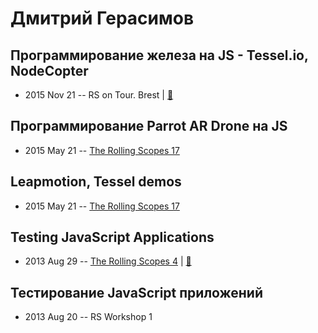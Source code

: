 # Дмитрий Герасимов

## Программирование железа на JS - Tessel.io, NodeCopter
- 2015 Nov 21 -- RS on Tour. Brest  | [:notebook:](http://rootthelure.github.io/tessel-talk/slides/)  
## Программирование Parrot AR Drone на JS
- 2015 May 21 -- [The Rolling Scopes 17](https://www.youtube.com/watch?v=pdVF82loP6Q#t=33m29s)    
## Leapmotion, Tessel demos
- 2015 May 21 -- [The Rolling Scopes 17](https://www.youtube.com/watch?v=pdVF82loP6Q)    
## Testing JavaScript Applications
- 2013 Aug 29 -- [The Rolling Scopes 4](https://www.youtube.com/watch?v=R2MD7U8VXlQ)  | [:notebook:](http://rolling-scopes.github.io/slides/rs4/jstesting-talk)  
## Тестирование JavaScript приложений
- 2013 Aug 20 -- RS Workshop 1    
